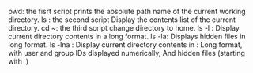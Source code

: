 pwd: the fisrt script prints the absolute path name of the current working directory.
ls : the second script Display the contents list of the current directory.
cd ~: the third script change directory to home.
ls -l : Display current directory contents in a long format.
ls -la: Displays hidden files in long format.
ls -lna : Display current directory contents in : Long format, with user and group IDs displayed numerically, And hidden files (starting with .)
